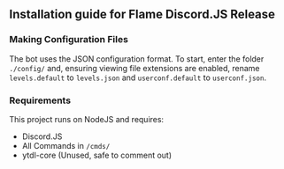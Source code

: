 ## Installation guide for Flame Discord.JS Release
### Making Configuration Files
The bot uses the JSON configuration format. To start, enter the folder ``./config/`` and, ensuring viewing file extensions are enabled, rename ``levels.default`` to ``levels.json`` and ``userconf.default`` to ``userconf.json``.

### Requirements
This project runs on NodeJS and requires:
* Discord.JS
* All Commands in ``/cmds/``
* ytdl-core (Unused, safe to comment out)
